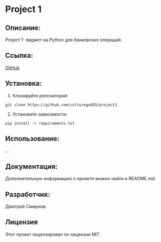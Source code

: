 # Project 1

## Описание:

Project 1- виджет на Python для банковских операций.

## Ссылка:

[GitHub](https://github.com/culturegod93/project1)

## Установка:

1. Клонируйте репозиторий:
~~~
git clone https://github.com/culturegod93/project1
~~~
2. Установите зависимости:
~~~
pip install -r requirements.txt
~~~

## Использование:

...

## Документация:

Дополнительную информацию о проекте можно найти в README.md.

## Разработчик:

Дмитрий Смирнов.

## Лицензия

Этот проект лицензирован по лицензии MIT.
